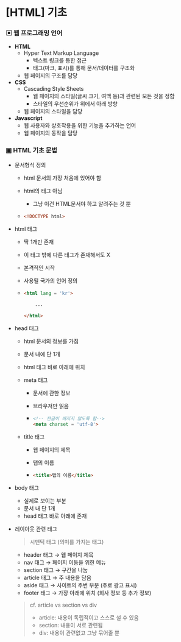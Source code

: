 # [HTML] 기초



### ▣ 웹 프로그래밍 언어

* **HTML**
  * Hyper Text Markup Language
    * 텍스트 링크를 통한 접근
    * 태그(마크, 표시)를 통해 문서/데이터를 구조화
  * 웹 페이지의 구조를 담당
* **CSS**
  * Cascading Style Sheets
    * 웹 페이지의 스타일(글씨 크기, 여백 등)과 관련된 모든 것을 정함
    * 스타일의 우선순위가 위에서 아래 방향
  * 웹 페이지의 스타일을 담당
* **Javascript**
  * 웹 사용자와 상호작용을 위한 기능을 추가하는 언어
  * 웹 페이지의 동작을 담당



### ▣ HTML 기초 문법

* 문서형식 정의

  * html 문서의 가장 처음에 있어야 함

  * html의 태그 아님

    * 그냥 이건 HTML문서야 하고 알려주는 것 뿐

  * ```html
    <!DOCTYPE html>
    ```

  

* html 태그

  * 딱 1개만 존재

  * 이 태그 밖에 다른 태그가 존재해서도 X

  * 본격적인 시작

  * 사용될 국가의 언어 정의

  * ```html
    <html lang = 'kr'>
        
        ...
        
    </html>
    ```

  

* head 태그

  * html 문서의 정보를 가짐

  * 문서 내에 단 1개

  * html 태그 바로 아래에 위치

  * meta 태그

    * 문서에 관한 정보

    * 브라우저만 읽음

    * ```html
      <!-- 한글이 깨지지 않도록 함-->
      <meta charset = 'utf-8'>
      ```

  * title 태그

    * 웹 페이지의 제목

    * 탭의 이름

    * ```html
      <title>탭의 이름</title>
      ```

  

* body 태그

  * 실제로 보이는 부분
  * 문서 내 단 1개
  * head 태그 바로 아래에 존재

  

* 레이아웃 관련 태그

  > 시맨틱 태그 (의미를 가지는 태그)

  * header 태그	 →	웹 페이지 제목
  * nav 태그		   →	페이지 이동을 위한 메뉴
  * section 태그	→	구간을 나눔
  * article 태그	→	주 내용을 담음
  * aside 태그		 →	사이트의 주변 부분 (주로 광고 표시)
  * footer 태그	 →	가장 아래에 위치 (회사 정보 등 추가 정보)

   > cf. article vs section vs div
   > * article: 내용이 독립적이고 스스로 설 수 있음
   > * section: 내용이 서로 관련됨
   > * div: 내용이 관련없고 그냥 묶어줄 뿐
  
